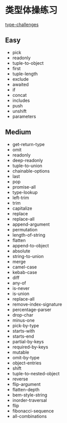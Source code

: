 # 类型体操练习

[type-challenges](https://github.com/type-challenges/type-challenges)

## Easy

- pick
- readonly
- tuple-to-object
- first
- tuple-length
- exclude
- awaited
- if
- concat
- includes
- push
- unshift
- parameters

## Medium

- get-return-type
- omit
- readonly
- deep-readonly
- tuple-to-union
- chainable-options
- last
- pop
- promise-all
- type-lookup
- left-trim
- trim
- capitalize
- replace
- replace-all
- append-argument
- permutation
- length-of-string
- flatten
- append-to-object
- absolute
- string-to-union
- merge
- camel-case
- kebab-case
- diff
- any-of
- is-never
- is-union
- replace-all
- remove-index-signature
- percentage-parser
- drop-char
- minus-one
- pick-by-type
- starts-with
- starts-end
- partial-by-keys
- required-by-keys
- mutable
- omit-by-type
- object-entries
- shift
- tuple-to-nested-object
- reverse
- flip-argument
- flatten-depth
- bem-style-string
- inorder-traversal
- flip
- fibonacci-sequence
- all-combinations
